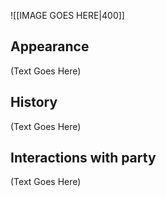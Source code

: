 ![[IMAGE GOES HERE|400]]

## Appearance

(Text Goes Here)

## History

(Text Goes Here)

## Interactions with party

(Text Goes Here)
